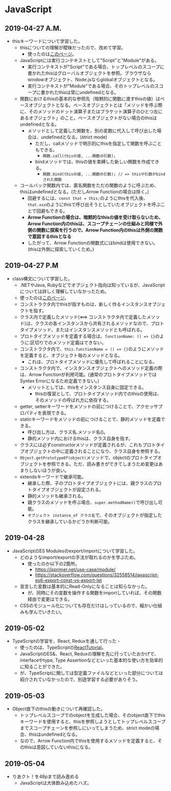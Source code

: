 # JavaScript

## 2019-04-27 A.M.

* thisキーワードについて学習した。
  * thisについての理解が曖昧だったので、改めて学習。
    * 使ったのは[このページ](https://jsprimer.net/basic/function-this/)。
  * JavaScriptには実行コンテキストとして"Script"と"Module"がある。
    + 実行コンテキストが"Script"である場合、トップレベルのスコープに書かれたthisはグローバルオブジェクトを参照。ブラウザならwindowオブジェクト、Node.jsならglobalオブジェクトとなる。
    + 実行コンテキストが"Module"である場合、そのトップレベルのスコープに書かれたthisは常にundefinedとなる。
  * 関数におけるthisの基本的な参照先（暗黙的に関数に渡すthisの値）はベースオブジェクトとなる。ベースオブジェクトとは「メソッドを呼ぶ際に、そのメソッドのドット演算子またはブラケット演算子のひとつ左にあるオブジェクト」のこと。ベースオブジェクトがない場合のthisはundefinedとなる。
    + メソッドとして定義した関数を、別の変数に代入して呼び出した場合は、undefinedとなる。(strict mode)
      * ただし、callメソッドで明示的にthisを指定して関数を呼ぶこともできる。
        + `関数.call(thisの値, ...関数の引数);`
      * bindメソッドでは、thisの値を束縛した新しい関数を作成できる。
        + `関数.bind(thisの値, ...関数の引数); // => thisや引数がbindされた関数`
  * コールバック関数内では、匿名関数をただの関数のように呼ぶため、thisはundefinedとなる。(ただしArrow Functionの場合は除く。)
    + 回避するには、`const that = this;`のようにthisを代入後、`that.xxx`のようにthisで呼び出そうとしていたオブジェクトを呼ぶことで回避もできる。
    + **Arrow Functionの場合は、暗黙的なthisの値を受け取らないため、Arrow Function内のthisは、スコープチェーンの仕組みと同様で外側の関数に探索を行うので、Arrow Function内のthisは外側の関数で意図するthisとなる**
    + したがって、Arrow Functionの関数式にはbindは使用できない。(thisは外側に探索していくため。)

## 2019-04-27 P.M

* class構文について学習した。
  * .NETやJava, Rubyなどでオブジェクト指向は知っているが、JavaScriptについては詳しく理解していなかったため。
   * 使ったのは[このページ](https://jsprimer.net/basic/class/)。
  * コンストラクタ内でthisが指すものは、新しく作るインスタンスオブジェクトを指す。
  * クラス内で定義したメソッド(<==> コンストラクタ内で定義したメソッド)は、クラスの各インスタンスから共有されるメソッドなので、プロトタイプメソッド、またはインスタンスメソッドとも呼ばれる。
  * プロトタイプメソッドを定義する場合は、`functionName: () => {}`のように:区切りでのメソッド定義はできない。
  * コンストラクタ内で、`this.functionName = () => {}`のようにメソッドを定義すると、オブジェクト毎のメソッドとなる。
    * これは、プロトタイプメソッドに優先して呼ばれることになる。
  * コンストラクタ内で、インスタンスオブジェクトへのメソッド定義の際は、Arrow Functionが利用可能。(通常のプロトタイプメソッドではSyntax Errorになるため定義できない。)
    * メリットとしては、thisをインスタンス自身に固定できる。
      * thisの復習として、プロトタイプメソッド内でのthisの使用は、そのメソッドの呼ばれ方に依存する。
  * getter, setterキーワードをメソッドの前につけることで、アクセッサプロパティを表現できる。
  * staticキーワードをメソッドの前につけることで、静的メソッドを定義できる。
    * 呼び出し方は、クラス名.メソッド名()。
    * 静的メソッド内におけるthisは、クラス自身を指す。
  * クラスには必ずconstructorメソッドが定義されるが、これもプロトタイプオブジェクトの中に定義されることになり、クラス自身を参照する。
  * `Object.getPrototypeOf(object)`メソッドで、objectのプロトタイプオブジェクトを参照できる。ただ、読み書きができてしまうため変更はあまりしないほうが良い。
  * extendsキーワードで継承可能。
    * 継承した際、子のプロトタイプオブジェクトには、親クラスのプロトタイプオブジェクトが設定される。
    * 静的メソッドも継承される。
    * 親クラスのメソッドを呼ぶ場合、`super.methodName()`で呼び出し可能。
    * `オブジェクト instance_of クラス名`で、そのオブジェクトが指定したクラスを継承しているかどうか判断可能。

## 2019-04-28

* JavaScriptのES Modulesのexport/importについて学習した。
  * どのようなimport/exportの手法が取れるのかを学ぶため。
    * 使ったのか以下の2箇所。
      * https://jsprimer.net/use-case/module/
      * https://stackoverflow.com/questions/32558514/javascript-es6-export-const-vs-export-let
  * 宣言した変数は基本的にRead-Onlyになることは知らなかった。
    * が、同時にその変数を操作する関数をimportしていれば、その関数経由で変更はできる。
  * CSSのモジュール化についても存在だけはしっているので、細かい仕組みも学んでいきたい。

## 2019-05-02

* TypeScriptの学習を、React, Reduxを通して行った・
  + 使ったのは、TypeScriptの[ReactTutorial](https://github.com/Microsoft/TypeScript-React-Starter)。
  + JavaScriptのES&、React, Reduxの理解を先に行っていたおかげで、interfaceやtype, Type Assertionなどといった基本的な使い方を効率的に知ることができた。
  + が、TypeScriptに関しては型定義ファイルなどといった部分については紹介されていなかったので、別途学習する必要がありそう。

## 2019-05-03

* Object直下のthisの動きについて再確認した。
  + トップレベルスコープでのobjectを生成した場合、そのobject直下でthisキーワードを使用すると、thisを参照しようとしてトップレベルスコープまでスコープチェーンを参照しにいってしまうため、strict modeの場合、thisはundefinedとなる。
  + なので、Arrow Function内でthisを使用するメソッドを定義すると、そのthisは意図していないthisになる。


## 2019-05-04
  * りあクト！を48pまで読み進める
    + JavaScriptは大体飲み込めたハズ。
